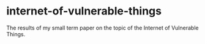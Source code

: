 # internet-of-vulnerable-things
The results of my small term paper on the topic of the Internet of Vulnerable Things.
